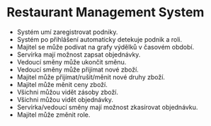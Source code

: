 # Restaurant Management System

* Systém umí zaregistrovat podniky.
* Systém po přihlášení automaticky detekuje podnik a roli.
* Majitel se může podívat na grafy výdělků v časovém období.
* Servírka mají možnost zapsat objednávky.
* Vedoucí směny může ukončit směnu.
* Vedoucí směny může přijímat nové zboží.
* Majitel může přijímat/rušit/měnit nové druhy zboží.
* Majitel může měnit ceny zboží.
* Všichni můžou vidět zásoby zboží.
* Všichni můžou vidět objednávky.
* Servírka/vedoucí směny mají možnost zkasírovat objednávku.
* Majitel může změnit role.
